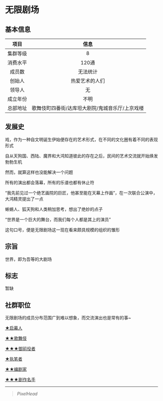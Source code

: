 # 无限剧场

## 基本信息

项目|信息
:--:|:--:
集群等级|8
消费水平|120通
成员数|无法统计
创始人|热爱艺术的人们
领导人|无
成立年份|不明
总部地址|歌舞伎町四番街/达库坦大剧院/鬼城音乐厅/上京戏楼

## 发展史

戏，作为一种自文明诞生伊始便存在的艺术形式，在不同的文化圈有着不同的表现形式

自从天狗国、西陆、魔界和大鸿知道彼此的存在之后，民间的艺术交流就开始焕发勃勃生机

然而，就算这样也没能解决一个问题

所有的演出都会落幕，所有的乐谱也都有休止符

“我先前见过一个绝艺画院的巨匠，他甚至能在天幕上作画”，在一次联合公演中，大鸿精灵提出了一点

蜥蜴人、狐天狗和人类稍加思考，想出了绝妙的点子

“世界是一个巨大的舞台，而我们每个人都是其上的演员”

这句口号，便是无限剧场这一现在看来颇具规模的组织的雏形

## 宗旨

世界，即为吾等的大剧场

## 标志

暂缺

## 社群职位

无限剧场的成员分布范围广到难以想象，而交流演出也是常有的事~

<a href="../Kabuki jo/1-Mokuhasha" target="_blank">★启幕人</a>

<a href="../Kabuki jo/2-Kabuki" target="_blank">★★歌舞伎</a>

<a href="../Kabuki jo/3-Gozenyakusya" target="_blank">★★★御前役者</a>

<a href="../Grand_scenario/1-Writer" target="_blank">★执笔者</a>

<a href="../Grand_scenario/2-Playwright" target="_blank">★★编剧家</a>

<a href="../Grand_scenario/3-Great_dramatist" target="_blank">★★★剧作名手</a>

---

> *PixelHead*
